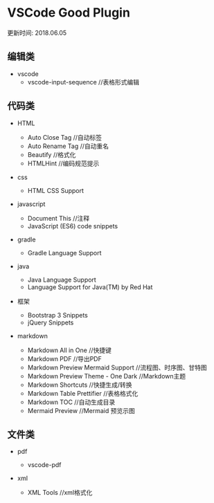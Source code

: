 # VSCode Good Plugin
更新时间: 2018.06.05

## 编辑类

+ vscode
    + vscode-input-sequence //表格形式编辑


## 代码类

+ HTML
    + Auto Close Tag //自动标签
    + Auto Rename Tag //自动重名
    + Beautify //格式化
    + HTMLHint //编码规范提示

+ css
    + HTML CSS Support

+ javascript
    + Document This //注释
    + JavaScript (ES6) code snippets

+ gradle
    + Gradle Language Support

+ java
    + Java Language Support
    + Language Support for Java(TM) by Red Hat

+ 框架
    + Bootstrap 3 Snippets
    + jQuery Snippets

+ markdown
    + Markdown All in One //快捷键
    + Markdown PDF //导出PDF
    + Markdown Preview Mermaid Support //流程图、时序图、甘特图
    + Markdown Preview Theme - One Dark //Markdown主题
    + Markdown Shortcuts //快捷生成/转换
    + Markdown Table Prettifier //表格格式化
    + Markdown TOC //自动生成目录
    + Mermaid Preview //Mermaid 预览示图

## 文件类

+ pdf
    + vscode-pdf

+ xml
    + XML Tools //xml格式化

